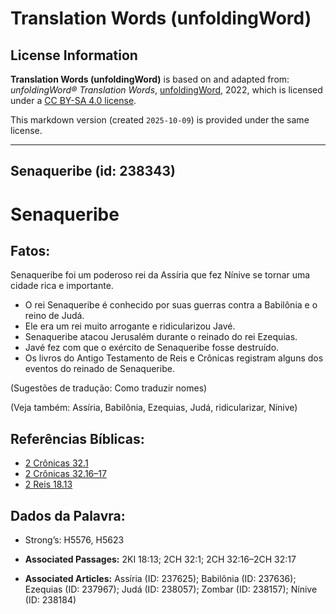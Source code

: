 # Translation Words (unfoldingWord)

## License Information

**Translation Words (unfoldingWord)** is based on and adapted from: _unfoldingWord® Translation Words_, [unfoldingWord](https://unfoldingword.org/utw), 2022, which is licensed under a [CC BY-SA 4.0 license](https://creativecommons.org/licenses/by-sa/4.0/legalcode.en).

This markdown version (created `2025-10-09`) is provided under the same license.



--------------------------------

## Senaqueribe (id: 238343)

Senaqueribe
===========

Fatos:
------

Senaqueribe foi um poderoso rei da Assíria que fez Nínive se tornar uma cidade rica e importante.

* O rei Senaqueribe é conhecido por suas guerras contra a Babilônia e o reino de Judá.
* Ele era um rei muito arrogante e ridicularizou Javé.
* Senaqueribe atacou Jerusalém durante o reinado do rei Ezequias.
* Javé fez com que o exército de Senaqueribe fosse destruído.
* Os livros do Antigo Testamento de Reis e Crônicas registram alguns dos eventos do reinado de Senaqueribe.

(Sugestões de tradução: Como traduzir nomes)

(Veja também: Assíria, Babilônia, Ezequias, Judá, ridicularizar, Nínive)

Referências Bíblicas:
---------------------

* [2 Crônicas 32\.1](https://ref.ly/2Chr32:1)
* [2 Crônicas 32\.16–17](https://ref.ly/2Chr32:16-2Chr32:17)
* [2 Reis 18\.13](https://ref.ly/2Kgs18:13)

Dados da Palavra:
-----------------

* Strong’s: H5576, H5623

* **Associated Passages:** 2KI 18:13; 2CH 32:1; 2CH 32:16–2CH 32:17
* **Associated Articles:** Assíria (ID: 237625); Babilônia (ID: 237636); Ezequias (ID: 237967); Judá (ID: 238057); Zombar (ID: 238157); Nínive (ID: 238184)

